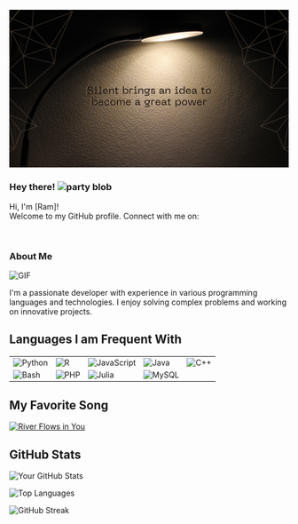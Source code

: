 <!-- Banner Image or Quote Image -->
![Banner](https://github.com/ryuk27/ryuk27/blob/main/img/Black%20Brown%20Geometric%20Motivational%20Desktop%20Wallpaper.png)

### Hey there! <img width="30" src="https://emojis.slackmojis.com/emojis/images/1593555389/9579/blob_excited.gif?1593555389" alt="party blob" />

Hi, I'm [Ram]!  
Welcome to my GitHub profile. Connect with me on:
<p align="left">
<a href="www.linkedin.com/in/ram0912" target="blank"><img align="center" src="https://github.com/mishmanners/MishManners/blob/master/socials/transparent-Linkedin-logo-icon.png" alt="" height="30" /></a>
</p>

### About Me

![GIF](https://your-gif-image-link.com/your-gif.gif)

I'm a passionate developer with experience in various programming languages and technologies. I enjoy solving complex problems and working on innovative projects.

## Languages I am Frequent With

<table>
  <tr>
    <td><img src="https://img.icons8.com/color/48/000000/python.png" alt="Python"/></td>
    <td><img src="https://img.icons8.com/color/48/000000/r-project.png" alt="R"/></td>
    <td><img src="https://img.icons8.com/color/48/000000/javascript.png" alt="JavaScript"/></td>
    <td><img src="https://img.icons8.com/color/48/000000/java-coffee-cup-logo.png" alt="Java"/></td>
    <td><img src="https://img.icons8.com/color/48/000000/c-plus-plus-logo.png" alt="C++"/></td>
  </tr>
  <tr>
    <td><img src="https://img.icons8.com/color/48/000000/bash.png" alt="Bash"/></td>
    <td><img src="https://img.icons8.com/officel/48/000000/php-logo.png" alt="PHP"/></td>
    <td><img src="https://img.icons8.com/ios-filled/50/000000/julia.png" alt="Julia"/></td>
    <td><img src="https://img.icons8.com/ios-filled/50/000000/mysql.png" alt="MySQL"/></td>
  </tr>
</table>

## My Favorite Song
[![River Flows in You](https://img.icons8.com/color/48/000000/spotify.png)](https://open.spotify.com/track/5eV7AuKQbIAhH1jCwF9U5V?si=your-spotify-track-id)

## GitHub Stats

![Your GitHub Stats](https://github-readme-stats.vercel.app/api?username=your-github-username&show_icons=true&theme=radical)

<!-- Optional: Top languages -->
![Top Languages](https://github-readme-stats.vercel.app/api/top-langs/?username=your-github-username&layout=compact&theme=radical)

<!-- Optional: Streak stats -->
![GitHub Streak](https://github-readme-streak-stats.herokuapp.com/?user=your-github-username&theme=radical)





<!--
**ryuk27/ryuk27** is a ✨ _special_ ✨ repository because its `README.md` (this file) appears on your GitHub profile.

Here are some ideas to get you started:

- 🔭 I’m currently working on ...
- 🌱 I’m currently learning ...
- 👯 I’m looking to collaborate on ...
- 🤔 I’m looking for help with ...
- 💬 Ask me about ...
- 📫 How to reach me: ...
- 😄 Pronouns: ...
- ⚡ Fun fact: ...
-->
